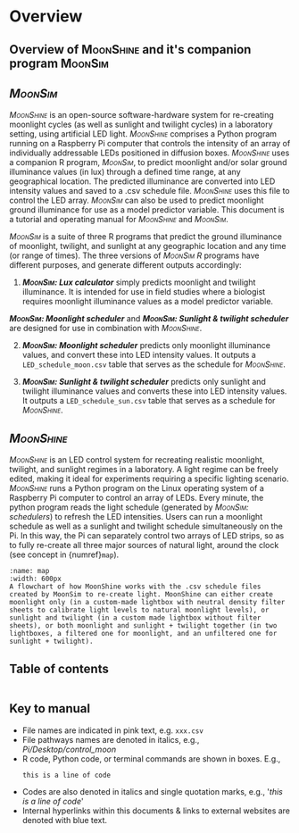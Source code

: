 # Overview
## Overview of <span style="font-variant:small-caps;">MoonShine</span> and it's companion program <span style="font-variant:small-caps;">MoonSim</span>
## _<span style="font-variant:small-caps;">MoonSim</span>_

_<span style="font-variant:small-caps;">MoonShine</span>_ is an open-source software-hardware system for re-creating moonlight cycles (as well as sunlight and twilight cycles) in a laboratory setting, using artificial LED light. _<span style="font-variant:small-caps;">MoonShine</span>_ comprises a Python program running on a Raspberry Pi computer that controls the intensity of an array of individually addressable LEDs positioned in diffusion boxes. _<span style="font-variant:small-caps;">MoonShine</span>_ uses a companion R program, _<span style="font-variant:small-caps;">MoonSim</span>_, to predict moonlight and/or solar ground illuminance values (in lux) through a defined time range, at any geographical location. The predicted illuminance are converted into LED intensity values and saved to a .csv schedule file. _<span style="font-variant:small-caps;">MoonShine</span>_ uses this file to control the LED array. _<span style="font-variant:small-caps;">MoonSim</span>_ can also be used to predict moonlight ground illuminance for use as a model predictor variable. This document is a tutorial and operating manual for _<span style="font-variant:small-caps;">MoonShine</span>_ and _<span style="font-variant:small-caps;">MoonSim</span>_.

_<span style="font-variant:small-caps;">MoonSim</span>_ is a suite of three R programs that predict the ground illuminance of moonlight, twilight, and sunlight at any geographic location and any time (or range of times). The three versions of _<span style="font-variant:small-caps;">MoonSim</span>_ _<span style="font-variant:small-caps;">R</span>_ programs have different purposes, and generate different outputs accordingly:

1. _**<span style="font-variant:small-caps;">MoonSim</span>: Lux calculator**_ simply predicts moonlight and twilight illuminance. It is intended for use in field studies where a biologist requires moonlight illuminance values as a model predictor variable.

_**<span style="font-variant:small-caps;">MoonSim</span>: Moonlight scheduler**_ and _**<span style="font-variant:small-caps;">MoonSim</span>: Sunlight & twilight scheduler**_ are designed for use in combination with _<span style="font-variant:small-caps;">MoonShine</span>_.

2. _**<span style="font-variant:small-caps;">MoonSim</span>: Moonlight scheduler**_ predicts only moonlight illuminance values, and convert these into LED intensity values.  It outputs a `LED_schedule_moon.csv` table that serves as the schedule for _<span style="font-variant:small-caps;">MoonShine</span>_.

3. _**<span style="font-variant:small-caps;">MoonSim</span>: Sunlight & twilight scheduler**_ predicts only sunlight and twilight illuminance values and converts these into LED intensity values. It outputs a `LED_schedule_sun.csv` table that serves as a schedule for _<span style="font-variant:small-caps;">MoonShine</span>_.

## _<span style="font-variant:small-caps;">MoonShine</span>_

_<span style="font-variant:small-caps;">MoonShine</span>_ is an LED control system for recreating realistic moonlight, twilight, and sunlight regimes in a laboratory. A light regime can be freely edited, making it ideal for experiments requiring a specific lighting scenario. _<span style="font-variant:small-caps;">MoonShine</span>_ runs a Python program on the Linux operating system of a Raspberry Pi computer to control an array of LEDs. Every minute, the python program reads the light schedule (generated by _<span style="font-variant:small-caps;">MoonSim</span>: schedulers_) to refresh the LED intensities. Users can run a moonlight schedule as well as a sunlight and twilight schedule simultaneously on the Pi. In this way, the Pi can separately control two arrays of LED strips, so as to fully re-create all three major sources of natural light, around the clock (see concept in {numref}`map`).

```{figure} /images/map.png
:name: map
:width: 600px
A flowchart of how MoonShine works with the .csv schedule files created by MoonSim to re-create light. MoonShine can either create moonlight only (in a custom-made lightbox with neutral density filter sheets to calibrate light levels to natural moonlight levels), or sunlight and twilight (in a custom made lightbox without filter sheets), or both moonlight and sunlight + twilight together (in two lightboxes, a filtered one for moonlight, and an unfiltered one for sunlight + twilight).
```

## Table of contents
```{tableofcontents}

```

## Key to manual

- File names are indicated in pink text, e.g. `xxx.csv`
- File pathways names are denoted in italics, e.g., _Pi/Desktop/control_moon_
- R code, Python code, or terminal commands are shown in boxes. E.g.,
    ```
    this is a line of code
    ```
- Codes are also denoted in italics and single quotation marks, e.g., '_this is a line of code_'
- Internal hyperlinks within this documents & links to external websites are denoted with blue text.
